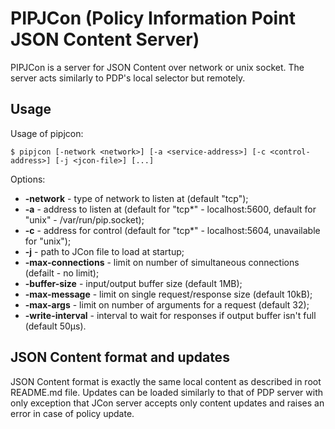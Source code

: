 # PIPJCon (Policy Information Point JSON Content Server)

PIPJCon is a server for JSON Content over network or unix socket. The server acts similarly to PDP's local selector but remotely.

## Usage

Usage of pipjcon:
```
$ pipjcon [-network <network>] [-a <service-address>] [-c <control-address>] [-j <jcon-file>] [...]
```
Options:
- **-network** - type of network to listen at (default "tcp");
- **-a** - address to listen at (default for "tcp\*" - localhost:5600, default for "unix" - /var/run/pip.socket);
- **-c** - address for control (default for "tcp\*" - localhost:5604, unavailable for "unix");
- **-j** - path to JCon file to load at startup;
- **-max-connections** - limit on number of simultaneous connections (defailt - no limit);
- **-buffer-size** - input/output buffer size (default 1MB);
- **-max-message** - limit on single request/response size (default 10kB);
- **-max-args** - limit on number of arguments for a request (default 32);
- **-write-interval** - interval to wait for responses if output buffer isn't full (default 50µs).

## JSON Content format and updates

JSON Content format is exactly the same local content as described in root README.md file. Updates can be loaded similarly to that of PDP server with only exception that JCon server accepts only content updates and raises an error in case of policy update.
